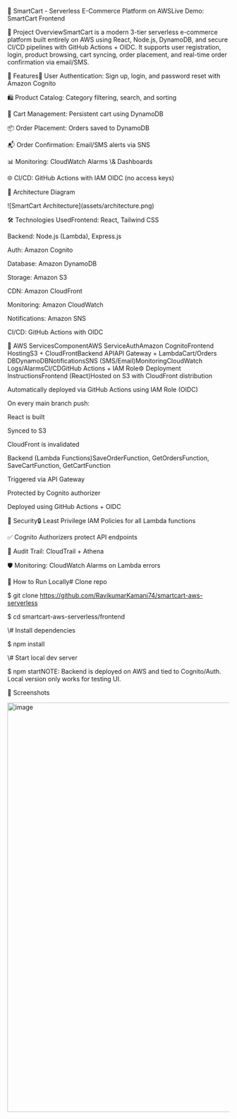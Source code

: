 🛒 SmartCart - Serverless E-Commerce Platform on AWSLive Demo: SmartCart Frontend



📌 Project OverviewSmartCart is a modern 3-tier serverless e-commerce platform built entirely on AWS using React, Node.js, DynamoDB, and secure CI/CD pipelines with GitHub Actions + OIDC. It supports user registration, login, product browsing, cart syncing, order placement, and real-time order confirmation via email/SMS.



🚀 Features🧾 User Authentication: Sign up, login, and password reset with Amazon Cognito



🛍️ Product Catalog: Category filtering, search, and sorting



🛒 Cart Management: Persistent cart using DynamoDB



📦 Order Placement: Orders saved to DynamoDB



📬 Order Confirmation: Email/SMS alerts via SNS



📊 Monitoring: CloudWatch Alarms \\\& Dashboards



🌐 CI/CD: GitHub Actions with IAM OIDC (no access keys)



🧱 Architecture Diagram

!\[SmartCart Architecture](assets/architecture.png)



🛠 Technologies UsedFrontend: React, Tailwind CSS



Backend: Node.js (Lambda), Express.js



Auth: Amazon Cognito



Database: Amazon DynamoDB



Storage: Amazon S3



CDN: Amazon CloudFront



Monitoring: Amazon CloudWatch



Notifications: Amazon SNS



CI/CD: GitHub Actions with OIDC



🧩 AWS ServicesComponentAWS ServiceAuthAmazon CognitoFrontend HostingS3 + CloudFrontBackend APIAPI Gateway + LambdaCart/Orders DBDynamoDBNotificationsSNS (SMS/Email)MonitoringCloudWatch Logs/AlarmsCI/CDGitHub Actions + IAM Role⚙️ Deployment InstructionsFrontend (React)Hosted on S3 with CloudFront distribution



Automatically deployed via GitHub Actions using IAM Role (OIDC)



On every main branch push:



React is built



Synced to S3



CloudFront is invalidated



Backend (Lambda Functions)SaveOrderFunction, GetOrdersFunction, SaveCartFunction, GetCartFunction



Triggered via API Gateway



Protected by Cognito authorizer



Deployed using GitHub Actions + OIDC



🔐 Security🔒 Least Privilege IAM Policies for all Lambda functions



✅ Cognito Authorizers protect API endpoints



📜 Audit Trail: CloudTrail + Athena



🛡️ Monitoring: CloudWatch Alarms on Lambda errors



🧪 How to Run Locally# Clone repo



$ git clone https://github.com/RavikumarKamani74/smartcart-aws-serverless



$ cd smartcart-aws-serverless/frontend







\\# Install dependencies



$ npm install







\\# Start local dev server



$ npm startNOTE: Backend is deployed on AWS and tied to Cognito/Auth. Local version only works for testing UI.



📸 Screenshots

<img width="1913" height="927" alt="image" src="https://github.com/user-attachments/assets/de808673-a07a-4760-8b7c-b7a50d15677b" />







